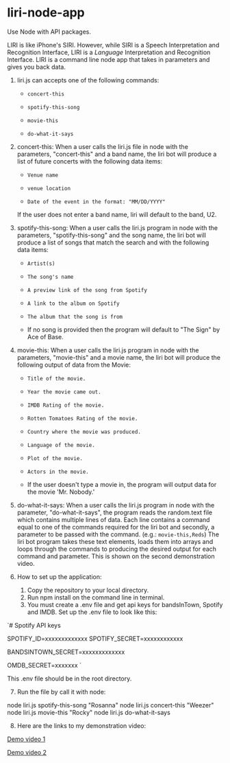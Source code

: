 
# liri-node-app

Use Node with API packages.

LIRI is like iPhone's SIRI. However, while SIRI is a Speech Interpretation and Recognition Interface, LIRI is a _Language_ Interpretation and Recognition Interface. LIRI is a command line node app that takes in parameters and gives you back data.

1. liri.js can accepts one of the following commands:

   * `concert-this`

   * `spotify-this-song`

   * `movie-this`

   * `do-what-it-says`

2. concert-this:
  When a user calls the liri.js file in node with the parameters, "concert-this" and a band name, the liri bot will produce a list of future concerts with the following data items:
  
   * `Venue name`

   * `venue location`

   * `Date of the event in the format: "MM/DD/YYYY"`

    If the user does not enter a band name, liri will default to the band, U2.

3. spotify-this-song:
  When a user calls the liri.js program in node with the parameters, "spotify-this-song" and the song name, the liri bot will produce a list of songs that match the search and with the following data items:

     * `Artist(s)`

     * `The song's name`

     * `A preview link of the song from Spotify`

     * `A link to the album on Spotify`

     * `The album that the song is from`

     * If no song is provided then the program will default to "The Sign" by Ace of Base.

4. movie-this:
  When a user calls the liri.js program in node with the parameters, "movie-this" and a movie name, the liri bot will produce the following output of data from the Movie:

    * `Title of the movie.`

    * `Year the movie came out.`

    * `IMDB Rating of the movie.`

    * `Rotten Tomatoes Rating of the movie.`

    * `Country where the movie was produced.`

    * `Language of the movie.`

    * `Plot of the movie.`

    * `Actors in the movie.`

    * If the user doesn't type a movie in, the program will output data for the movie 'Mr. Nobody.'

5. do-what-it-says:
  When a user calls the liri.js program in node with the parameter, "do-what-it-says", the program reads the random.text file which contains multiple lines of data.  Each line contains a command equal to one of the commands required for the liri bot and secondly, a parameter to be passed with the command.  (e.g.:  `movie-this,Reds`)  The liri bot program takes these text elements, loads them into arrays and loops through the commands to producing the desired output for each command and parameter.  This is shown on the second demonstration video.  

6. How to set up the application:
    1. Copy the repository to your local directory.
    2. Run npm install on the command line in terminal.
    3. You must create a .env file and get api keys for bandsInTown, Spotify and IMDB.  Set up the .env file to look like this:

  `# Spotify API keys

  SPOTIFY_ID=xxxxxxxxxxxxx
  SPOTIFY_SECRET=xxxxxxxxxxxx

  BANDSINTOWN_SECRET=xxxxxxxxxxxxx

  OMDB_SECRET=xxxxxxx `

  This .env file should be in the root directory.

7. Run the file by call it with node:

node liri.js spotify-this-song "Rosanna"
node liri.js concert-this "Weezer"
node liri.js movie-this "Rocky"
node liri.js do-what-it-says

8. Here are the links to my demonstration video:

  [Demo video 1](https://drive.google.com/file/d/14SyWYbQsCtQhlzna7IjofDb9RDtAX1tN/view)

  [Demo video 2](https://drive.google.com/file/d/1LAXJWNIlLsyEV0pEx7_LsoEJz-Zt5W2w/view)